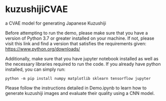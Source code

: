 # kuzushijiCVAE
a CVAE model for generating Japanese Kuzushiji

Before attempting to run the demo, please make sure that you have a version of Python 3.7 or greater installed on your machine. If not, please visit this link and find a version that satisfies the requirements given: https://www.python.org/downloads/ 

Additionally, make sure that you have jupyter notebook installed as well as the necessary libraries required to run the code. If you already have python installed, you can simply run:

    python -m pip install numpy matplotlib sklearn tensorflow jupyter


Please follow the instructions detailed in Demo.ipynb to learn how to generate kuzushiji images and evaluate their quality using a CNN model.